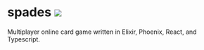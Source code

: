 # spades ![](https://github.com/mreishus/spades/workflows/CI/badge.svg)
Multiplayer online card game written in Elixir, Phoenix, React, and Typescript.
